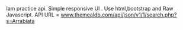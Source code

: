 Iam practice api.
Simple responsive UI .
Use html,bootstrap and Raw Javascript.
API URL = www.themealdb.com/api/json/v1/1/search.php?s=Arrabiata


